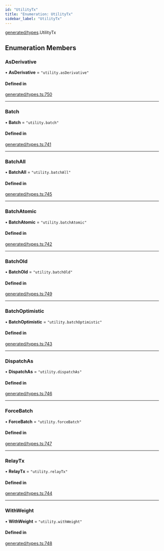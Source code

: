 ```yaml
---
id: "UtilityTx"
title: "Enumeration: UtilityTx"
sidebar_label: "UtilityTx"
---
```


[generated/types](../../../../modules/Generated/Types/Types.md).UtilityTx

## Enumeration Members

### AsDerivative

• **AsDerivative** = ``"utility.asDerivative"``

#### Defined in

[generated/types.ts:750](https://github.com/PolymeshAssociation/polymesh-sdk/blob/8a9e72221/src/generated/types.ts#L750)

___

### Batch

• **Batch** = ``"utility.batch"``

#### Defined in

[generated/types.ts:741](https://github.com/PolymeshAssociation/polymesh-sdk/blob/8a9e72221/src/generated/types.ts#L741)

___

### BatchAll

• **BatchAll** = ``"utility.batchAll"``

#### Defined in

[generated/types.ts:745](https://github.com/PolymeshAssociation/polymesh-sdk/blob/8a9e72221/src/generated/types.ts#L745)

___

### BatchAtomic

• **BatchAtomic** = ``"utility.batchAtomic"``

#### Defined in

[generated/types.ts:742](https://github.com/PolymeshAssociation/polymesh-sdk/blob/8a9e72221/src/generated/types.ts#L742)

___

### BatchOld

• **BatchOld** = ``"utility.batchOld"``

#### Defined in

[generated/types.ts:749](https://github.com/PolymeshAssociation/polymesh-sdk/blob/8a9e72221/src/generated/types.ts#L749)

___

### BatchOptimistic

• **BatchOptimistic** = ``"utility.batchOptimistic"``

#### Defined in

[generated/types.ts:743](https://github.com/PolymeshAssociation/polymesh-sdk/blob/8a9e72221/src/generated/types.ts#L743)

___

### DispatchAs

• **DispatchAs** = ``"utility.dispatchAs"``

#### Defined in

[generated/types.ts:746](https://github.com/PolymeshAssociation/polymesh-sdk/blob/8a9e72221/src/generated/types.ts#L746)

___

### ForceBatch

• **ForceBatch** = ``"utility.forceBatch"``

#### Defined in

[generated/types.ts:747](https://github.com/PolymeshAssociation/polymesh-sdk/blob/8a9e72221/src/generated/types.ts#L747)

___

### RelayTx

• **RelayTx** = ``"utility.relayTx"``

#### Defined in

[generated/types.ts:744](https://github.com/PolymeshAssociation/polymesh-sdk/blob/8a9e72221/src/generated/types.ts#L744)

___

### WithWeight

• **WithWeight** = ``"utility.withWeight"``

#### Defined in

[generated/types.ts:748](https://github.com/PolymeshAssociation/polymesh-sdk/blob/8a9e72221/src/generated/types.ts#L748)

